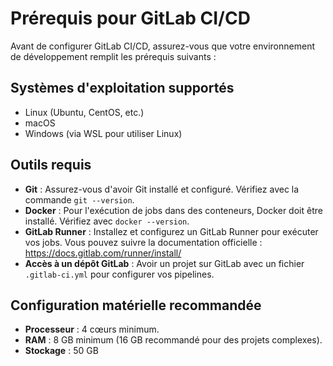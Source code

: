 # Prérequis pour GitLab CI/CD

Avant de configurer GitLab CI/CD, assurez-vous que votre environnement de développement remplit les prérequis suivants :

## Systèmes d'exploitation supportés
- Linux (Ubuntu, CentOS, etc.)
- macOS
- Windows (via WSL pour utiliser Linux)

## Outils requis
- **Git** : Assurez-vous d'avoir Git installé et configuré. Vérifiez avec la commande `git --version`.
- **Docker** : Pour l'exécution de jobs dans des conteneurs, Docker doit être installé. Vérifiez avec `docker --version`.
- **GitLab Runner** : Installez et configurez un GitLab Runner pour exécuter vos jobs. Vous pouvez suivre la documentation officielle : https://docs.gitlab.com/runner/install/
- **Accès à un dépôt GitLab** : Avoir un projet sur GitLab avec un fichier `.gitlab-ci.yml` pour configurer vos pipelines.

## Configuration matérielle recommandée
- **Processeur** : 4 cœurs minimum.
- **RAM** : 8 GB minimum (16 GB recommandé pour des projets complexes).
- **Stockage** : 50 GB
